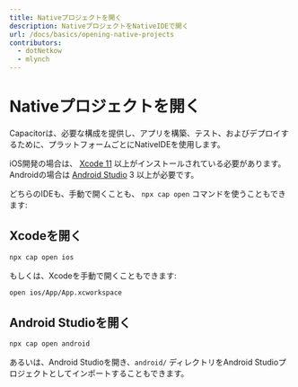 ```yaml
---
title: Nativeプロジェクトを開く
description: NativeプロジェクトをNativeIDEで開く
url: /docs/basics/opening-native-projects
contributors:
  - dotNetkow
  - mlynch
---
```


# Nativeプロジェクトを開く

<p class="intro">Capacitorは、必要な構成を提供し、アプリを構築、テスト、およびデプロイするために、プラットフォームごとにNativeIDEを使用します。</p>

<p class="intro">iOS開発の場合は、 <a href="https://developer.apple.com/xcode/" target="_blank">Xcode 11</a> 以上がインストールされている必要があります。Androidの場合は <a href="https://developer.android.com/studio/index.html" target="_blank">Android Studio</a> 3 以上が必要です。</p>

<p class="intro">どちらのIDEも、手動で開くことも、 <code>npx cap open</code> コマンドを使うこともできます:</p>

## Xcodeを開く

```bash
npx cap open ios
```

もしくは、Xcodeを手動で開くこともできます:

```bash
open ios/App/App.xcworkspace
```

## Android Studioを開く

```bash
npx cap open android
```

あるいは、Android Studioを開き、`android/` ディレクトリをAndroid Studioプロジェクトとしてインポートすることもできます。
